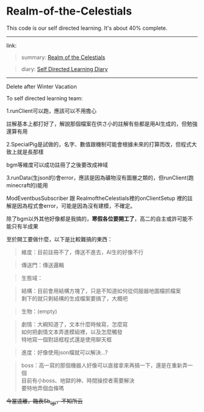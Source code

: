# Realm-of-the-Celestials
This code is our self directed learning. It's about 40% complete.

---
link:
>summary: [Realm of the Celestials](https://docs.google.com/document/d/1v1vEHLK7V2234OvZbiZdyeVeec1LmjAo/edit?usp=sharing&ouid=104899568280018796284&rtpof=true&sd=true)

>diary: [Self Directed Learning Diary](https://docs.google.com/document/d/1vKVo386PqomE7Y35vurRZm4306ESFLwl2yaZAYuvlM0/edit?usp=sharing)

---
Delete after Winter Vacation

To self directed learning team:

1.runClient可以跑，應該可以不用擔心

註解基本上都打好了，解說那個檔案在供さ小的註解有些都是用AI生成的，但勉強還算有用

2.SpecialPig是試做的，名字、數值跟機制可能會根據未來的打算而改，但程式大致上就是長那樣

bgm等維度可以成功註冊了之後要改成神域

3.runData(生json的)會error，應該是因為礦物沒有圖層之類的，但runClient(跑minecraft的)能用

ModEventbusSubscriber 跟 RealmoftheCelestials裡的onClientSetup 裡的註解是因為程式會error，可能是因為沒有建模，不確定。

除了bgm以外其他好像都是我搞的，**寒假各位要開工了**，高二的自主或許可能不能只有半成果

至於開工要做什麼，以下是比較難搞的東西：
>維度：目前註冊不了，傳送不進去，AI生的好像不行

>傳送門：傳送邏輯

>生態域：

>結構：目前會用結構方塊了，只是不知道如何從伺服器地圖檔抓檔案  
剩下的就只剩結構的生成檔案要搞了，大概吧

>生物：(empty)

>劇情：大綱知道了，文本什麼時候寫，怎麼寫  
如何把劇情文本弄進模組裡，以及怎麼觸發  
>特地寫一個對話框程式還是使用聊天框

>進度：好像使用json檔就可以解決...?

>boss：高一寫的那個機器人好像可以直接拿來再搞一下，還是在重新弄一個  
       目前有小boss、地獄的神、時間操控者需要解決  
       要特地弄個血條嗎  

~~今當遠離，臨表Sb<sub>(g)</sub>，不知所云~~

